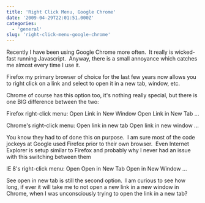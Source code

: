 ```yaml
---
title: 'Right Click Menu, Google Chrome'
date: '2009-04-29T22:01:51.000Z'
categories:
  - 'general'
slug: 'right-click-menu-google-chrome'
---
```


Recently I have been using Google Chrome more often.  It really is wicked-fast running Javascript.  Anyway, there is a small annoyance which catches me almost every time I use it.

Firefox my primary browser of choice for the last few years now allows you to right click on a link and select to open it in a new tab, window, etc.

Chrome of course has this option too, it's nothing really special, but there is one BIG difference between the two:

Firefox right-click menu: Open Link in New Window Open Link in New Tab ...

Chrome's right-click menu: Open link in new tab Open link in new window ...

You know they had to of done this on purpose.  I am sure most of the code jockeys at Google used Firefox prior to their own browser.  Even Internet Explorer is setup similar to Firefox and probably why I never had an issue with this switching between them

IE 8's right-click menu: Open Open in New Tab Open in New Window ...

See open in new tab is still the second option.  I am curious to see how long, if ever it will take me to not open a new link in a new window in Chrome, when I was unconsciously trying to open the link in a new tab?

